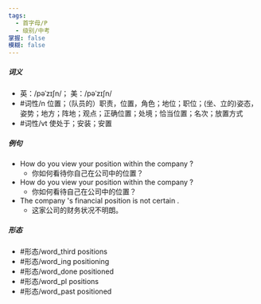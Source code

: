 ```yaml
---
tags:
  - 首字母/P
  - 级别/中考
掌握: false
模糊: false
---
```

##### 词义
- 英：/pəˈzɪʃn/； 美：/pəˈzɪʃn/
- #词性/n  位置；（队员的）职责，位置，角色；地位；职位；(坐、立的)姿态，姿势；地方；阵地；观点；正确位置；处境；恰当位置；名次；放置方式
- #词性/vt  使处于；安装；安置
##### 例句
- How do you view your position within the company ?
	- 你如何看待你自己在公司中的位置？
- How do you view your position within the company ?
	- 你如何看待自己在公司中的位置？
- The company 's financial position is not certain .
	- 这家公司的财务状况不明朗。
##### 形态
- #形态/word_third positions
- #形态/word_ing positioning
- #形态/word_done positioned
- #形态/word_pl positions
- #形态/word_past positioned
